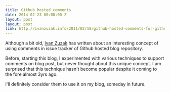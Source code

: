 ```yaml
---
title: Github hosted comments
date: 2014-02-23 00:00:00 Z
layout: post
layout: post
link: http://ivanzuzak.info/2011/02/18/github-hosted-comments-for-github-hosted-blogs.html
---
```


Although a bit old, [Ivan Zuzak](http://ivanzuzak.info/) has written about an 
interesting concept of using comments in issue tracker of Github hosted blog 
repository.

Before, starting this blog, I experimented with various techniques to support 
comments on blog post, but never thought about this unique concept. I am
surprised that this technique hasn't become popular despite it coming to the 
fore almost 3yrs ago.

I'll definitely consider them to use it on my blog, someday in future.
